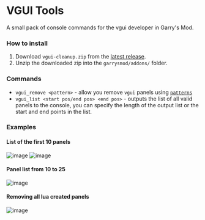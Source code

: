 # VGUI Tools
A small pack of console commands for the vgui developer in Garry's Mod.

### How to install
1. Download `vgui-cleanup.zip` from the [latest release](https://github.com/PrikolMen/vgui-cleanup/releases/latest).
2. Unzip the downloaded zip into the `garrysmod/addons/` folder.

### Commands
- `vgui_remove <pattern>` - allow you remove `vgui` panels using [`patterns`](https://wiki.facepunch.com/gmod/Patterns)
- `vgui_list <start pos/end pos> <end pos>` - outputs the list of all valid panels to the console, you can specify the length of the output list or the start and end points in the list.

### Examples

#### List of the first 10 panels
![image](https://github.com/PrikolMen/vgui-tools/assets/44779902/022d6864-b021-4c6b-8847-bc3a33d18580)
![image](https://github.com/PrikolMen/vgui-tools/assets/44779902/f2550f9f-6fe0-461b-8d31-a66bb8484007)

#### Panel list from 10 to 25
![image](https://github.com/PrikolMen/vgui-tools/assets/44779902/cbea973e-3150-4a77-a37d-0a42cb4be1dc)

#### Removing all lua created panels
![image](https://github.com/PrikolMen/vgui-tools/assets/44779902/72bebd93-38ce-44f3-a6c7-13e76f7d7c1f)
